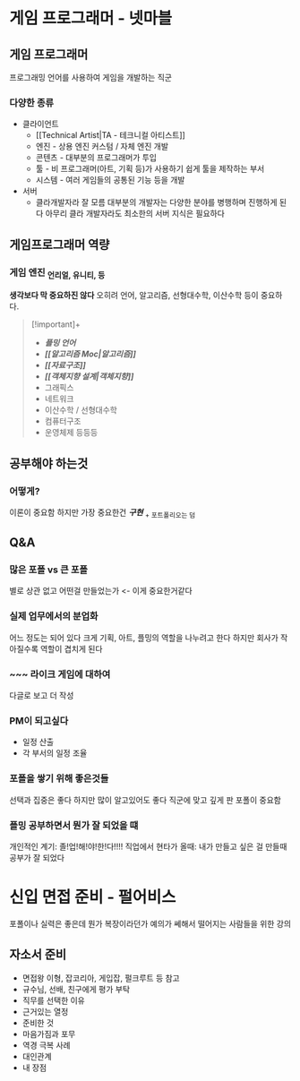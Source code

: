 # 게임 프로그래머 - 넷마블
## 게임 프로그래머
프로그래밍 언어를 사용하여 게임을 개발하는 직군
### 다양한 종류
- 클라이언트
	- [[Technical Artist|TA - 테크니컬 아티스트]]
	- 엔진 - 상용 엔진 커스텀 / 자체 엔진 개발
	- 콘텐츠 - 대부분의 프로그래머가 투입
	- 툴 - 비 프로그래머(아트, 기획 등)가 사용하기 쉽게 툴을 제작하는 부서
	- 시스템 - 여러 게임들의 공통된 기능 등을 개발
- 서버
	- 클라개발자라 잘 모름
대부분의 개발자는 다양한 분야를 병행하며 진행하게 된다
아무리 클라 개발자라도 최소한의 서버 지식은 필요하다
## 게임프로그래머 역량
### 게임 엔진 <sub>언리얼, 유니티, 등</sub>
**생각보다 막 중요하진 않다**
오히려 언어, 알고리즘, 선형대수학, 이산수학 등이 중요하다.
> [!important]+ 
> - ***플밍 언어***
> - ***[[알고리즘 Moc|알고리즘]]***
> - ***[[자료구조]]***
> - ***[[객체지향 설계|객체지향]]***
> - 그래픽스
> - 네트워크
> - 이산수학 / 선형대수학
> - 컴퓨터구조
> - 운영체제
> 등등등
## 공부해야 하는것
### 어떻게?
이론이 중요함
하지만 가장 중요한건
***구현*** <sub> + 포트폴리오는 덤</sub>
## Q&A
### 많은 포폴 vs 큰 포폴
별로 상관 없고 
어떤걸 만들었는가 <- 이게 중요한거같다
### 실제 업무에서의 분업화
어느 정도는 되어 있다
크게 기획, 아트, 플밍의 역할을 나누려고 한다
하지만 회사가 작아질수록 역할이 겹치게 된다
### ~~~ 라이크 게임에 대하여
다글로 보고 더 작성
### PM이 되고싶다
- 일정 산출
- 각 부서의 일정 조율
### 포폴을 쌓기 위해 좋은것들
선택과 집중은 좋다
하지만 많이 알고있어도 좋다
직군에 맞고 깊게 판 포폴이 중요함
### 플밍 공부하면서 뭔가 잘 되었을 떄
개인적인 계기: 졸!업!해!야!한!다!!!!
직업에서 현타가 올때: 내가 만들고 싶은 걸 만들때 공부가 잘 되었다
# 신입 면접 준비 - 펄어비스
포폴이나 실력은 좋은데 뭔가 복장이라던가 예의가 쎄해서 떨어지는 사람들을 위한 강의
## 자소서 준비
- 면접왕 이형, 잡코리아, 게입잡, 펄크루트 등 참고
- 규수님, 선배, 친구에게 평가 부탁
- 직무를 선택한 이유
- 근거있는 열정
- 준비한 것
- 마음가짐과 포무
- 역경 극복 사례
- 대인관계
- 내 장점